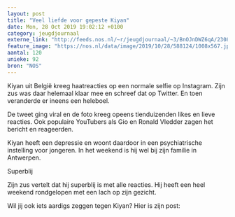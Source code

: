 ```yaml
---
layout: post
title: "Veel liefde voor gepeste Kiyan"
date: Mon, 28 Oct 2019 19:02:12 +0100
category: jeugdjournaal
externe_link: "http://feeds.nos.nl/~r/jeugdjournaal/~3/BnOJnDWZ6qA/2308079"
feature_image: "https://nos.nl/data/image/2019/10/28/588124/1008x567.jpg"
aantal: 120
unieke: 92
bron: "NOS"
---
```


<p>Kiyan uit België kreeg haatreacties op een normale selfie op Instagram. Zijn zus was daar helemaal klaar mee en schreef dat op Twitter. En toen veranderde er ineens een heleboel.</p>
<p>De tweet ging viral en de foto kreeg opeens tienduizenden likes en lieve reacties. Ook populaire YouTubers als Gio en Ronald Vledder zagen het bericht en reageerden.</p>
<p>Kiyan heeft een depressie en woont daardoor in een psychiatrische instelling voor jongeren. In het weekend is hij wel bij zijn familie in Antwerpen.</p>
<p>Superblij</p>
<p>Zijn zus vertelt dat hij superblij is met alle reacties. Hij heeft een heel weekend rondgelopen met een lach op zijn gezicht.</p>
<p>Wil jij ook iets aardigs zeggen tegen Kiyan? Hier is zijn post:</p><img src="http://feeds.feedburner.com/~r/jeugdjournaal/~4/BnOJnDWZ6qA" height="1" width="1" alt=""/>

